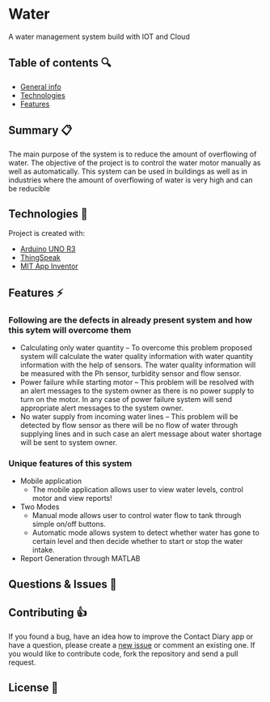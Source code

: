 # Water
A water management system build with IOT and Cloud

## Table of contents :mag:
* [General info](#summary-clipboard)
* [Technologies](#technologies-hammer)
* [Features](#features-zap)

## Summary :clipboard:

The main purpose of the system is to reduce the amount of overflowing of water. 
The objective of the project is to control the water motor manually as well as automatically. 
This system can be used in buildings as well as in industries where the amount of overflowing of water is very high and can be reducible


## Technologies :hammer:
Project is created with:
* [Arduino UNO R3](https://www.arduino.cc/)
* [ThingSpeak](https://thingspeak.com/)
* [MIT App Inventor](https://appinventor.mit.edu/)
	
## Features :zap:
### Following are the defects in already present system and how this sytem will overcome them
* Calculating only water quantity – To overcome this problem proposed system will calculate the water quality information with water quantity information with the help of sensors. 
The water quality information will be measured with the Ph sensor, turbidity sensor and flow sensor.
* Power failure while starting motor – This problem will be resolved with an alert messages to the system owner as there is no power supply to turn on the motor. 
In any case of power failure system will send appropriate alert messages to the system owner.
* No water supply from incoming water lines – This problem will be detected by flow sensor as there will be no flow of water through supplying lines and in such case an alert message about water shortage will be sent to system owner.

### Unique features of this system
* Mobile application
  * The mobile application allows user to view water levels, control motor and view reports!
* Two Modes
  * Manual mode allows user to control water flow to tank through simple on/off buttons.
  * Automatic mode allows system to detect whether water has gone to certain level and then decide whether to start or stop the water intake. 
* Report Generation through MATLAB

## Questions & Issues :thinking:

## Contributing :+1:

If you found a bug, have an idea how to improve the Contact Diary app or have a question, please create a [new issue](https://github.com/PrathameshJadhav33/Water/issues/new) or comment an existing one. If you would like to contribute code, fork the repository and send a pull request.

## License :page_facing_up:
